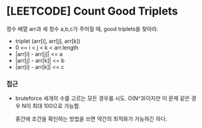 # [LEETCODE] Count Good Triplets

정수 배열 arr과 세 정수 a,b,c가 주어질 때, good triplets을 찾아라.

- triplet (arr[i], arr[j], arr[k])
- 0 <= i < j < k < arr.length
- |arr[i] - arr[j]| <= a
- |arr[j] - arr[k]| <= b
- |arr[i] - arr[k]| <= c

### 접근

- bruteforce
  세개의 수를 고르는 모든 경우를 시도. O(N^3)이지만 이 문제 같은 경우 N이 최대 100으로 가능함.

  중간에 조건을 확인하는 방법을 쓰면 약간의 최적화가 가능하긴 하다.
